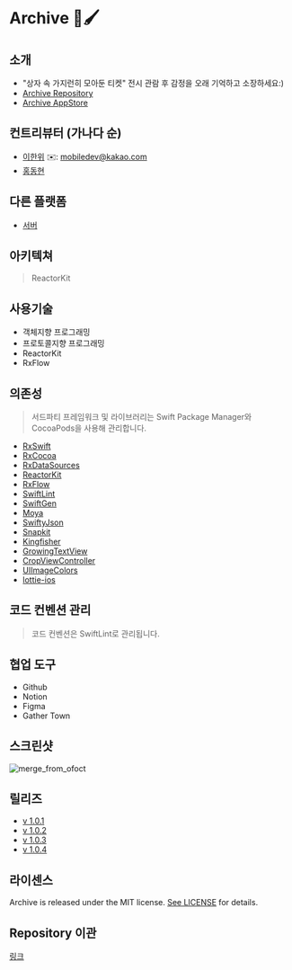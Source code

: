 # Archive 🎨🖌

## 소개
 - "상자 속 가지런히 모아둔 티켓"  전시 관람 후 감정을 오래 기억하고 소장하세요:)
 - [Archive Repository](https://github.com/depromeet/Archive_iOS)
 - [Archive AppStore](https://apps.apple.com/kr/app/archive/id1599941822)

## 컨트리뷰터 (가나다 순)
- [이한위](https://github.com/HanweeeeLee) ✉️: mobiledev@kakao.com
- [홍동현](https://github.com/TTOzzi)

## 다른 플랫폼
 - [서버](https://github.com/depromeet/Archive_Backend)

## 아키텍쳐
> ReactorKit

## 사용기술
 - 객체지향 프로그래밍
 - 프로토콜지향 프로그래밍
 - ReactorKit
 - RxFlow

## 의존성
> 서드파티 프레임워크 및 라이브러리는 Swift Package Manager와 CocoaPods을 사용해 관리합니다.

 - [RxSwift](https://github.com/ReactiveX/RxSwift)
 - [RxCocoa](https://github.com/ReactiveX/RxSwift)
 - [RxDataSources](https://github.com/RxSwiftCommunity/RxDataSources)
 - [ReactorKit](https://github.com/ReactorKit/ReactorKit)
 - [RxFlow](https://github.com/RxSwiftCommunity/RxFlow)
 - [SwiftLint](https://github.com/realm/SwiftLint)
 - [SwiftGen](https://github.com/SwiftGen/SwiftGen)
 - [Moya](https://github.com/Moya/Moya)
 - [SwiftyJson](https://github.com/SwiftyJSON/SwiftyJSON)
 - [Snapkit](https://github.com/SnapKit/SnapKit)
 - [Kingfisher](https://github.com/onevcat/Kingfisher)
 - [GrowingTextView](https://github.com/KennethTsang/GrowingTextView)
 - [CropViewController](https://github.com/TimOliver/TOCropViewController)
 - [UIImageColors](https://github.com/jathu/UIImageColors)
 - [lottie-ios](https://github.com/airbnb/lottie-ios)
 
## 코드 컨벤션 관리
 > 코드 컨벤션은 SwiftLint로 관리됩니다.
 
## 협업 도구
 - Github
 - Notion
 - Figma
 - Gather Town
  
## 스크린샷
![merge_from_ofoct](https://user-images.githubusercontent.com/60125719/146006348-806d7994-cd60-4cb9-955c-b05393c65602.jpg)

## 릴리즈

 - [v 1.0.1](https://github.com/depromeet/Archive_iOS/releases/tag/1.0.1)
 - [v 1.0.2](https://github.com/depromeet/Archive_iOS/releases/tag/1.0.2)
 - [v 1.0.3](https://github.com/depromeet/Archive_iOS/releases/tag/1.0.3)
 - [v 1.0.4](https://github.com/depromeet/Archive_iOS/releases/tag/1.0.4)

## 라이센스

Archive is released under the MIT license. [See LICENSE](https://github.com/depromeet/Archive_iOS/blob/development/LICENSE) for details.

## Repository 이관
[링크](https://github.com/Team-Archive/Archive-iOS)


